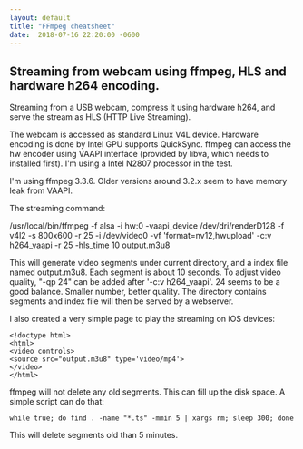 ```yaml
---
layout: default
title: "FFmpeg cheatsheet"
date:  2018-07-16 22:20:00 -0600
---
```

## Streaming from webcam using ffmpeg, HLS and hardware h264 encoding.

Streaming from a USB webcam, compress it using hardware h264, and serve the stream as HLS (HTTP Live Streaming).

The webcam is accessed as standard Linux V4L device. Hardware encoding is done by Intel GPU supports QuickSync. ffmpeg can access the hw encoder using VAAPI interface (provided by libva, which needs to installed first). I'm using a Intel N2807 processor in the test.

I'm using ffmpeg 3.3.6. Older versions around 3.2.x seem to have memory leak from VAAPI.

The streaming command:

/usr/local/bin/ffmpeg -f alsa -i hw:0 -vaapi\_device /dev/dri/renderD128  -f v4l2 -s 800x600  -r 25 -i /dev/video0  -vf 'format=nv12,hwupload' -c:v h264\_vaapi -r 25 -hls\_time 10 output.m3u8

This will generate video segments under current directory, and a index file named output.m3u8. Each segment is about 10 seconds. To adjust video quality, "-qp 24" can be added after '-c:v h264\_vaapi'. 24 seems to be a good balance. Smaller number, better quality. The directory contains segments and index file will then be served by a webserver. 

I also created a very simple page to play the streaming on iOS devices:

    <!doctype html>
    <html>
    <video controls>
    <source src="output.m3u8" type='video/mp4'>
    </video>
    </html>

ffmpeg will not delete any old segments. This can fill up the disk space. A simple script can do that:

    while true; do find . -name "*.ts" -mmin 5 | xargs rm; sleep 300; done

This will delete segments old than 5 minutes.

